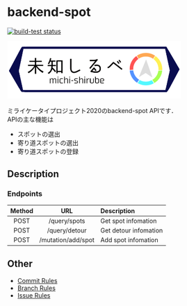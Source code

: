 # backend-spot

<p align="left">
  <a href="https://github.com/actions/setup-node/actions?query=workflow%3Abuild-test"><img alt="build-test status" src="https://github.com/miraikeitai2020/backend-spot/workflows/Go/badge.svg"></a>
</p>

<img src="./img/michishirube.png" width="400" alt="architecture" />

ミライケータイプロジェクト2020のbackend-spot APIです．  
APIの主な機能は  
- スポットの選出
- 寄り道スポットの選出
- 寄り道スポットの登録

## Description
### Endpoints
|Method|URL|Description|
|:-:|:-:|:-|
|POST|/query/spots|Get spot infomation|
|POST|/query/detour|Get detour infomation|
|POST|/mutation/add/spot|Add spot infomation|

## Other
- [Commit Rules](./docs/commit_rules.md)
- [Branch Rules](./docs/branch_rules.md)
- [Issue Rules](./docs/issue_rules.md)
